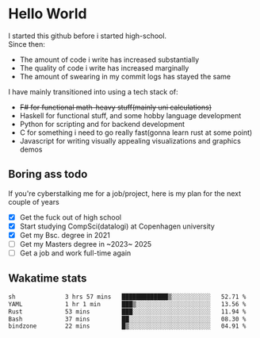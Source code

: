 # Hello World

I started this github before i started high-school.  
Since then:
- The amount of code i write has increased substantially
- The quality of code i write has increased marginally
- The amount of swearing in my commit logs has stayed the same

I have mainly transitioned into using a tech stack of:
- ~~F# for functional math-heavy stuff(mainly uni calculations)~~
- Haskell for functional stuff, and some hobby language development
- Python for scripting and for backend development
- C for something i need to go really fast(gonna learn rust at some point)
- Javascript for writing visually appealing visualizations and graphics demos

## Boring ass todo
If you're cyberstalking me for a job/project, here is my plan for the next couple of years
- [x] Get the fuck out of high school
- [x] Start studying CompSci(datalogi) at Copenhagen university
- [x] Get my Bsc. degree in 2021
- [ ] Get my Masters degree in ~2023~ 2025
- [ ] Get a job and work full-time again

## Wakatime stats
<!--START_SECTION:waka-->

```txt
sh              3 hrs 57 mins   █████████████▒░░░░░░░░░░░   52.71 %
YAML            1 hr 1 min      ███▒░░░░░░░░░░░░░░░░░░░░░   13.56 %
Rust            53 mins         ███░░░░░░░░░░░░░░░░░░░░░░   11.94 %
Bash            37 mins         ██░░░░░░░░░░░░░░░░░░░░░░░   08.30 %
bindzone        22 mins         █▒░░░░░░░░░░░░░░░░░░░░░░░   04.91 %
```

<!--END_SECTION:waka-->
